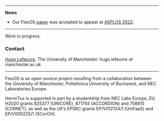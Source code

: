 * * *
**News**
- Our FlexOS [paper](https://arxiv.org/abs/2112.06566) was accepted to appear
at [ASPLOS 2022](https://asplos-conference.org/).

* * *

Work in progress.

### Contact

[Hugo Lefeuvre](https://owl.eu.com), The University of Manchester: hugo.lefeuvre *at* manchester.ac.uk

* * *

FlexOS is an open-source project resulting from a collaboration between the University of Manchester, Politehnica University of Bucharest, and NEC Laboratories Europe.

HermiTux is supported in part by a studentship from NEC Labs Europe, EU H2020 grants 825377 (UNICORE), 871793 (ACCORDION) and 758815 (CORNET), as well as the UK’s EPSRC grants EP/V012134/1 (UniFaaS) and EP/V000225/1 (SCorCH).

